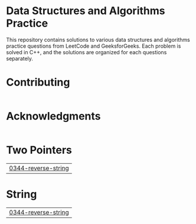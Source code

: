 # Data Structures and Algorithms Practice

This repository contains solutions to various data structures and algorithms practice questions from LeetCode and GeeksforGeeks. Each problem is solved in C++, and the solutions are organized for each questions separately.

#


# Contributing
|  |
| ------- |
#
# Acknowledgments
|  |
| ------- |
# Two Pointers
|  |
| ------- |
| [0344-reverse-string](https://github.com/OmkarS25/DSA-Practice/tree/master/0344-reverse-string) |
# String
|  |
| ------- |
| [0344-reverse-string](https://github.com/OmkarS25/DSA-Practice/tree/master/0344-reverse-string) |